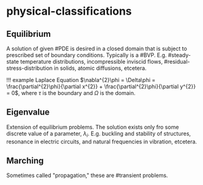 # physical-classifications

## Equilibrium
A solution of given #PDE is desired in a closed domain that is subject to prescribed set of boundary conditions. Typically is a #BVP. E.g. #steady-state temperature distributions, incompressible inviscid flows, #residual-stress-distribution in solids, atomic diffusions, etcetera.

!!! example Laplace Equation
	$\nabla^{2}\phi = \Delta\phi = \frac{\partial^{2}\phi}{\partial x^{2}} + \frac{\partial^{2}\phi}{\partial y^{2}} = 0$, where $\tau$ is the boundary and $\Omega$ is the domain.

## Eigenvalue
Extension of equilibrium problems. The solution exists only fro some discrete value of a parameter, $\lambda_{i}$. E.g. buckling and stability of structures, resonance in electric circuits, and natural frequencies in vibration, etcetera.

## Marching
Sometimes called "propagation," these are #transient problems.